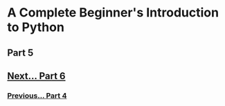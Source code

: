 # A Complete Beginner's Introduction to Python

## Part 5

## [Next... Part 6](part6.md)

### [Previous... Part 4](part4.md)